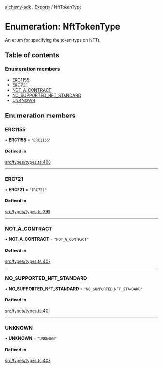 [alchemy-sdk](../README.md) / [Exports](../modules.md) / NftTokenType

# Enumeration: NftTokenType

An enum for specifying the token type on NFTs.

## Table of contents

### Enumeration members

- [ERC1155](NftTokenType.md#erc1155)
- [ERC721](NftTokenType.md#erc721)
- [NOT\_A\_CONTRACT](NftTokenType.md#not_a_contract)
- [NO\_SUPPORTED\_NFT\_STANDARD](NftTokenType.md#no_supported_nft_standard)
- [UNKNOWN](NftTokenType.md#unknown)

## Enumeration members

### ERC1155

• **ERC1155** = `"ERC1155"`

#### Defined in

[src/types/types.ts:400](https://github.com/alchemyplatform/alchemy-sdk-js/blob/80b6e91/src/types/types.ts#L400)

___

### ERC721

• **ERC721** = `"ERC721"`

#### Defined in

[src/types/types.ts:399](https://github.com/alchemyplatform/alchemy-sdk-js/blob/80b6e91/src/types/types.ts#L399)

___

### NOT\_A\_CONTRACT

• **NOT\_A\_CONTRACT** = `"NOT_A_CONTRACT"`

#### Defined in

[src/types/types.ts:402](https://github.com/alchemyplatform/alchemy-sdk-js/blob/80b6e91/src/types/types.ts#L402)

___

### NO\_SUPPORTED\_NFT\_STANDARD

• **NO\_SUPPORTED\_NFT\_STANDARD** = `"NO_SUPPORTED_NFT_STANDARD"`

#### Defined in

[src/types/types.ts:401](https://github.com/alchemyplatform/alchemy-sdk-js/blob/80b6e91/src/types/types.ts#L401)

___

### UNKNOWN

• **UNKNOWN** = `"UNKNOWN"`

#### Defined in

[src/types/types.ts:403](https://github.com/alchemyplatform/alchemy-sdk-js/blob/80b6e91/src/types/types.ts#L403)
